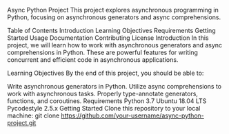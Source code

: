 Async Python Project
This project explores asynchronous programming in Python, focusing on asynchronous generators and async comprehensions.

Table of Contents
Introduction
Learning Objectives
Requirements
Getting Started
Usage
Documentation
Contributing
License
Introduction
In this project, we will learn how to work with asynchronous generators and async comprehensions in Python. These are powerful features for writing concurrent and efficient code in asynchronous applications.

Learning Objectives
By the end of this project, you should be able to:

Write asynchronous generators in Python.
Utilize async comprehensions to work with asynchronous tasks.
Properly type-annotate generators, functions, and coroutines.
Requirements
Python 3.7
Ubuntu 18.04 LTS
Pycodestyle 2.5.x
Getting Started
Clone this repository to your local machine:
git clone https://github.com/your-username/async-python-project.git

